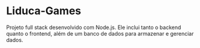 # Liduca-Games
Projeto full stack desenvolvido com Node.js. Ele inclui tanto o backend quanto o frontend, além de um banco de dados para armazenar e gerenciar dados.
